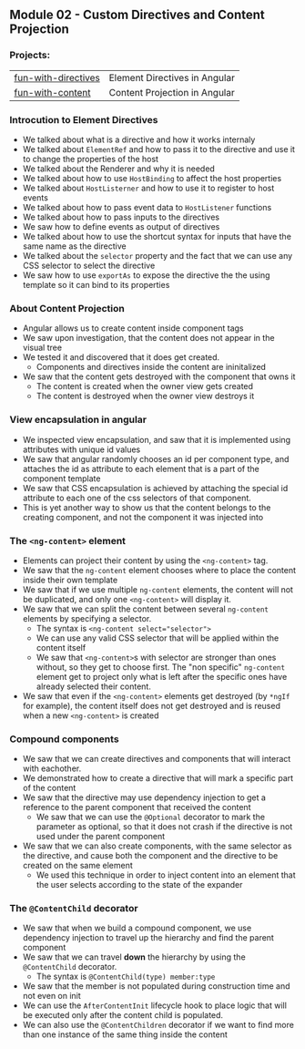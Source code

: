 ## Module 02 - Custom Directives and Content Projection

### Projects:
|     |     |
| --- | --- |
| [fun-with-directives](fun-with-directives/) | Element Directives in Angular |
| [fun-with-content](fun-with-content/) | Content Projection in Angular |


### Introcution to Element Directives
* We talked about what is a directive and how it works internaly
* We talked about `ElementRef` and how to pass it to the directive and use it to change the properties of the host
* We talked about the Renderer and why it is needed
* We talked about how to use `HostBinding` to affect the host properties
* We talked about `HostListerner` and how to use it to register to host events
* We talked about how to pass event data to `HostListener` functions
* We talked about how to pass inputs to the directives
* We saw how to define events as output of directives
* We talked about how to use the shortcut syntax for inputs that have the same name as the directive
* We talked about the `selector` property and the fact that we can use any CSS selector to select the directive
* We saw how to use `exportAs` to expose the directive the the using template so it can bind to its properties

### About Content Projection
* Angular allows us to create content inside component tags
* We saw upon investigation, that the content does not appear in the visual tree
* We tested it and discovered that it does get created.
  * Components and directives inside the content are ininitalized
* We saw that the content gets destroyed with the component that owns it
  * The content is created when the owner view gets created
  * The content is destroyed when the owner view destroys it

### View encapsulation in angular
* We inspected view encapsulation, and saw that it is implemented using attributes with unique id values
* We saw that angular randomly chooses an id per component type, and attaches the id as attribute to each element that is a part of the component template
* We saw that CSS encapsulation is achieved by attaching the special id attribute to each one of the css selectors of that component.
* This is yet another way to show us that the content belongs to the creating component, and not the component it was injected into

### The `<ng-content>` element
* Elements can project their content by using the `<ng-content>` tag.
* We saw that the `ng-content` element chooses where to place the content inside their own template
* We saw that if we use multiple `ng-content` elements, the content will not be duplicated, and only one `<ng-content>` will display it.
* We saw that we can split the content between several `ng-content` elements by specifying a selector.
  * The syntax is `<ng-content select="selector">`
  * We can use any valid CSS selector that will be applied within the content itself
  * We saw that `<ng-content>`s with selector are stronger than ones without, so they get to choose first. The "non specific" `ng-content` element get to project only what is left after the specific ones have already selected their content.
* We saw that even if the `<ng-content>` elements get destroyed (by `*ngIf` for example), the content itself does not get destroyed and is reused when a new `<ng-content>` is created

### Compound components
* We saw that we can create directives and components that will interact with eachother.
* We demonstrated how to create a directive that will mark a specific part of the content
* We saw that the directive may use dependency injection to get a reference to the parent component that received the content
  * We saw that we can use the `@Optional` decorator to mark the parameter as optional, so that it does not crash if the directive is not used under the parent component
* We saw that we can also create components, with the same selector as the directive, and cause both the component and the directive to be created on the same element
  * We used this technique in order to inject content into an element that the user selects according to the state of the expander

### The `@ContentChild` decorator
* We saw that when we build a compound component, we use dependency injection to travel up the hierarchy and find the parent component
* We saw that we can travel **down** the hierarchy by using the `@ContentChild` decorator.
  * The syntax is `@ContentChild(type) member:type` 
* We saw that the member is not populated during construction time and not even on init
* We can use the `AfterContentInit` lifecycle hook to place logic that will be executed only after the content child is populated.
* We can also use the `@ContentChildren` decorator if we want to find more than one instance of the same thing inside the content

